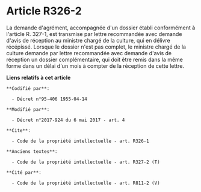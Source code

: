 # Article R326-2

La demande d'agrément, accompagnée d'un dossier établi conformément à l'article R. 327-1, est transmise par lettre
recommandée avec demande d'avis de réception au ministre chargé de la culture, qui en délivre récépissé. Lorsque le dossier
n'est pas complet, le ministre chargé de la culture demande par lettre recommandée avec demande d'avis de réception un
dossier complémentaire, qui doit être remis dans la même forme dans un délai d'un mois à compter de la réception de cette
lettre.

**Liens relatifs à cet article**

	**Codifié par**:

	  - Décret n°95-406 1955-04-14

	**Modifié par**:

	  - Décret n°2017-924 du 6 mai 2017 - art. 4

	**Cite**:

	  - Code de la propriété intellectuelle - art. R326-1

	**Anciens textes**:

	  - Code de la propriété intellectuelle - art. R327-2 (T)

	**Cité par**:

	  - Code de la propriété intellectuelle - art. R811-2 (V)
